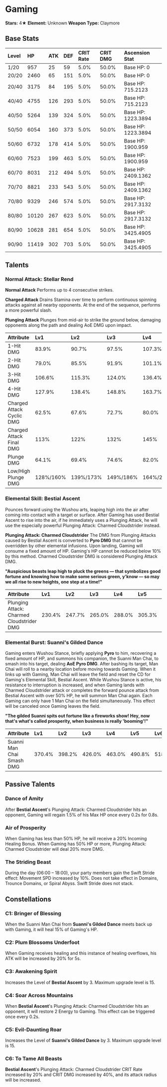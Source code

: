 # Gaming

**Stars:** 4★
**Element:** Unknown
**Weapon Type:** Claymore

## Base Stats

| Level | HP | ATK | DEF | CRIT Rate | CRIT DMG | Ascension Stat |
| :--- | :--- | :--- | :--- | :--- | :--- | :--- |
| 1/20 | 957 | 25 | 59 | 5.0% | 50.0% | Base HP: 0 |
| 20/20 | 2460 | 65 | 151 | 5.0% | 50.0% | Base HP: 0 |
| 20/40 | 3175 | 84 | 195 | 5.0% | 50.0% | Base HP: 715.2123 |
| 40/40 | 4755 | 126 | 293 | 5.0% | 50.0% | Base HP: 715.2123 |
| 40/50 | 5264 | 139 | 324 | 5.0% | 50.0% | Base HP: 1223.3894 |
| 50/50 | 6054 | 160 | 373 | 5.0% | 50.0% | Base HP: 1223.3894 |
| 50/60 | 6732 | 178 | 414 | 5.0% | 50.0% | Base HP: 1900.959 |
| 60/60 | 7523 | 199 | 463 | 5.0% | 50.0% | Base HP: 1900.959 |
| 60/70 | 8031 | 212 | 494 | 5.0% | 50.0% | Base HP: 2409.1362 |
| 70/70 | 8821 | 233 | 543 | 5.0% | 50.0% | Base HP: 2409.1362 |
| 70/80 | 9329 | 246 | 574 | 5.0% | 50.0% | Base HP: 2917.3132 |
| 80/80 | 10120 | 267 | 623 | 5.0% | 50.0% | Base HP: 2917.3132 |
| 80/90 | 10628 | 281 | 654 | 5.0% | 50.0% | Base HP: 3425.4905 |
| 90/90 | 11419 | 302 | 703 | 5.0% | 50.0% | Base HP: 3425.4905 |

## Talents

### Normal Attack: Stellar Rend

**Normal Attack**
Performs up to 4 consecutive strikes.

**Charged Attack**
Drains Stamina over time to perform continuous spinning attacks against all nearby opponents.
At the end of the sequence, performs a more powerful slash. 

**Plunging Attack**
Plunges from mid-air to strike the ground below, damaging opponents along the path and dealing AoE DMG upon impact.

| Attribute | Lv1 | Lv2 | Lv3 | Lv4 | Lv5 | Lv6 | Lv7 | Lv8 | Lv9 | Lv10 | Lv11 | Lv12 | Lv13 | Lv14 | Lv15 |
| :--- | :--- | :--- | :--- | :--- | :--- | :--- | :--- | :--- | :--- | :--- | :--- | :--- | :--- | :--- | :--- |
| 1-Hit DMG | 83.9% | 90.7% | 97.5% | 107.3% | 114.1% | 121.9% | 132.6% | 143.3% | 154.1% | 165.8% | 177.5% |
| 2-Hit DMG | 79.0% | 85.5% | 91.9% | 101.1% | 107.5% | 114.9% | 125.0% | 135.1% | 145.2% | 156.3% | 167.3% |
| 3-Hit DMG | 106.6% | 115.3% | 124.0% | 136.4% | 145.1% | 155.0% | 168.6% | 182.3% | 195.9% | 210.8% | 225.7% |
| 4-Hit DMG | 127.9% | 138.4% | 148.8% | 163.7% | 174.1% | 186.0% | 202.3% | 218.7% | 235.1% | 252.9% | 270.8% |
| Charged Attack Cyclic DMG | 62.5% | 67.6% | 72.7% | 80.0% | 85.1% | 90.9% | 98.9% | 106.9% | 114.9% | 123.6% | 132.3% |
| Charged Attack Final DMG | 113% | 122% | 132% | 145% | 154% | 164% | 179% | 193% | 208% | 224% | 239% |
| Plunge DMG | 64.1% | 69.4% | 74.6% | 82.0% | 87.3% | 93.2% | 101.4% | 109.6% | 117.8% | 126.8% | 135.8% |
| Low/High Plunge DMG | 128%/160% | 139%/173% | 149%/186% | 164%/205% | 174%/218% | 186%/233% | 203%/253% | 219%/274% | 236%/294% | 254%/317% | 271%/339% |

### Elemental Skill: Bestial Ascent

Pounces forward using the Wushou arts, leaping high into the air after coming into contact with a target or surface.
After Gaming has used Bestial Ascent to rise into the air, if he immediately uses a Plunging Attack, he will use the especially powerful Plunging Attack: Charmed Cloudstrider instead.

**Plunging Attack: Charmed Cloudstrider**
The DMG from Plunging Attacks caused by Bestial Ascent is converted to **Pyro DMG** that cannot be overridden by other elemental infusions. Upon landing, Gaming will consume a fixed amount of HP. Gaming's HP cannot be reduced below 10% by this method.
Charmed Cloudstrider DMG is considered Plunging Attack DMG.

**"Auspicious beasts leap high to pluck the greens — that symbolizes good fortune and knowing how to make some serious green, y'know — so may we all rise to new heights, one step at a time!"**

| Attribute | Lv1 | Lv2 | Lv3 | Lv4 | Lv5 | Lv6 | Lv7 | Lv8 | Lv9 | Lv10 | Lv11 | Lv12 | Lv13 | Lv14 | Lv15 |
| :--- | :--- | :--- | :--- | :--- | :--- | :--- | :--- | :--- | :--- | :--- | :--- | :--- | :--- | :--- | :--- |
| Plunging Attack: Charmed Cloudstrider DMG | 230.4% | 247.7% | 265.0% | 288.0% | 305.3% | 322.6% | 345.6% | 368.6% | 391.7% | 414.7% | 437.8% | 460.8% | 489.6% |

### Elemental Burst: Suanni's Gilded Dance

Gaming enters Wushou Stance, briefly applying **Pyro** to him, recovering a fixed amount of HP, and summons his companion, the Suanni Man Chai, to smash into his target, dealing **AoE Pyro DMG**.
After bashing its target, Man Chai will roll to a nearby location before moving towards Gaming. When it links up with Gaming, Man Chai will leave the field and reset the CD for Gaming's Elemental Skill, Bestial Ascent.
While Wushou Stance is active, his resistance to interruption is increased, and when Gaming lands with Charmed Cloudstrider attack or completes the forward pounce attack from Bestial Ascent with over 50% HP, he will summon Man Chai again.
Each Gaming can only have 1 Man Chai on the field simultaneously.
This effect will be canceled once Gaming leaves the field.

**"The gilded Suanni spits out fortune like a fireworks show! Hey, now that's what's called prosperity, when business is really 'booming'!"**

| Attribute | Lv1 | Lv2 | Lv3 | Lv4 | Lv5 | Lv6 | Lv7 | Lv8 | Lv9 | Lv10 | Lv11 | Lv12 | Lv13 | Lv14 | Lv15 |
| :--- | :--- | :--- | :--- | :--- | :--- | :--- | :--- | :--- | :--- | :--- | :--- | :--- | :--- | :--- | :--- |
| Suanni Man Chai Smash DMG | 370.4% | 398.2% | 426.0% | 463.0% | 490.8% | 518.6% | 555.6% | 592.6% | 629.7% | 666.7% | 703.8% | 740.8% | 787.1% |

## Passive Talents

### Dance of Amity

After **Bestial Ascent**'s Plunging Attack: Charmed Cloudstrider hits an opponent, Gaming will regain 1.5% of his Max HP once every 0.2s for 0.8s.

### Air of Prosperity

When Gaming has less than 50% HP, he will receive a 20% Incoming Healing Bonus. When Gaming has 50% HP or more, Plunging Attack: Charmed Cloudstrider will deal 20% more DMG.

### The Striding Beast

During the day (06:00 – 18:00), your party members gain the Swift Stride effect: Movement SPD increased by 10%.
Does not take effect in Domains, Trounce Domains, or Spiral Abyss. Swift Stride does not stack.

## Constellations

### C1: Bringer of Blessing

When the Suanni Man Chai from **Suanni's Gilded Dance** meets back up with Gaming, it will heal 15% of Gaming's HP.

### C2: Plum Blossoms Underfoot

When Gaming receives healing and this instance of healing overflows, his ATK will be increased by 20% for 5s.

### C3: Awakening Spirit

Increases the Level of **Bestial Ascent** by 3.
Maximum upgrade level is 15.

### C4: Soar Across Mountains

When **Bestial Ascent**'s Plunging Attack: Charmed Cloudstrider hits an opponent, it will restore 2 Energy to Gaming. This effect can be triggered once every 0.2s.

### C5: Evil-Daunting Roar

Increases the Level of **Suanni's Gilded Dance** by 3.
Maximum upgrade level is 15.

### C6: To Tame All Beasts

**Bestial Ascent**'s Plunging Attack: Charmed Cloudstrider CRIT Rate increased by 20% and CRIT DMG increased by 40%, and its attack radius will be increased.

